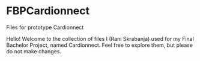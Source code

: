 # FBPCardionnect
Files for prototype Cardionnect

Hello!
Welcome to the collection of files I (Rani Skrabanja) used for my Final Bachelor Project, named Cardionnect. 
Feel free to explore them, but please do not make changes.
